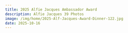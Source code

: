 ```yaml
---
title: 2025 Alfie Jacques Ambassador Award
description: Alfie Jacques 39 Photos
image: /img/home/2025-Alf-Jacques-Award-Dinner-122.jpg
date: 2025-10-16
---
```


